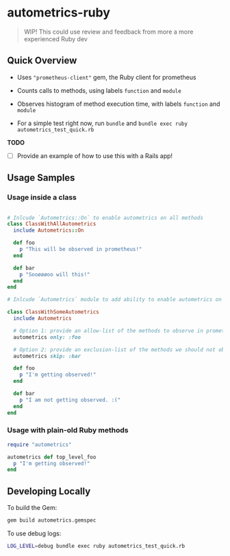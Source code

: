 # autometrics-ruby

> WIP! This could use review and feedback from more a more experienced Ruby dev

## Quick Overview

- Uses `"prometheus-client"` gem, the Ruby client for prometheus

- Counts calls to methods, using labels `function` and `module`
- Observes histogram of method execution time, with labels `function` and `module`

- For a simple test right now, run `bundle` and `bundle exec ruby autometrics_test_quick.rb`

**TODO**

- [ ] Provide an example of how to use this with a Rails app!

## Usage Samples

### Usage inside a class

```ruby

# Inlcude `Autometrics::On` to enable autometrics on all methods
class ClassWithAllAutometrics
  include Autometrics::On

  def foo
    p "This will be observed in prometheus!"
  end

  def bar
    p "Sooøøøoo will this!"
  end
end

# Inlcude `Autometrics` module to add ability to enable autometrics on specific methods

class ClassWithSomeAutometrics
  include Autometrics

  # Option 1: provide an allow-list of the methods to observe in prometheus
  autometrics only: :foo

  # Option 2: provide an exclusion-list of the methods we should not observe in prometheus
  autometrics skip: :bar

  def foo
    p "I'm getting observed!"
  end

  def bar
    p "I am not getting observed. :("
  end
end
```

### Usage with plain-old Ruby methods

```ruby
require "autometrics"

autometrics def top_level_foo
  p "I'm getting observed!"
end
```

## Developing Locally

To build the Gem:

```sh
gem build autometrics.gemspec
```

To use debug logs:

```sh
LOG_LEVEL=debug bundle exec ruby autometrics_test_quick.rb
```
